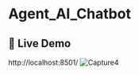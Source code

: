 # Agent_AI_Chatbot


## 🚀 Live Demo  
http://localhost:8501/
![Capture4](https://github.com/user-attachments/assets/9a59c883-5bcd-4641-ba72-7d69b55855da)
